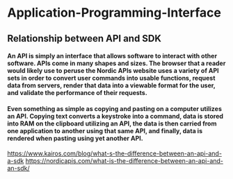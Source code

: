 # Application-Programming-Interface


## Relationship between API and SDK

#### An API is simply an interface that allows software to interact with other software. APIs come in many shapes and sizes. The browser that a reader would likely use to peruse the Nordic APIs website uses a variety of API sets in order to convert user commands into usable functions, request data from servers, render that data into a viewable format for the user, and validate the performance of their requests.

#### Even something as simple as copying and pasting on a computer utilizes an API. Copying text converts a keystroke into a command, data is stored into RAM on the clipboard utilizing an API, the data is then carried from one application to another using that same API, and finally, data is rendered when pasting using yet another API.


https://www.kairos.com/blog/what-s-the-difference-between-an-api-and-a-sdk
https://nordicapis.com/what-is-the-difference-between-an-api-and-an-sdk/
